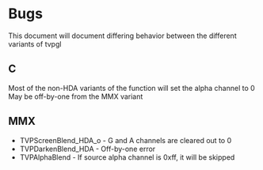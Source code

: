 # Bugs

This document will document differing behavior between the different variants of tvpgl

## C

Most of the non-HDA variants of the function will set the alpha channel to 0  
May be off-by-one from the MMX variant  

## MMX

* TVPScreenBlend\_HDA\_o - G and A channels are cleared out to 0
* TVPDarkenBlend\_HDA - Off-by-one error
* TVPAlphaBlend - If source alpha channel is 0xff, it will be skipped

